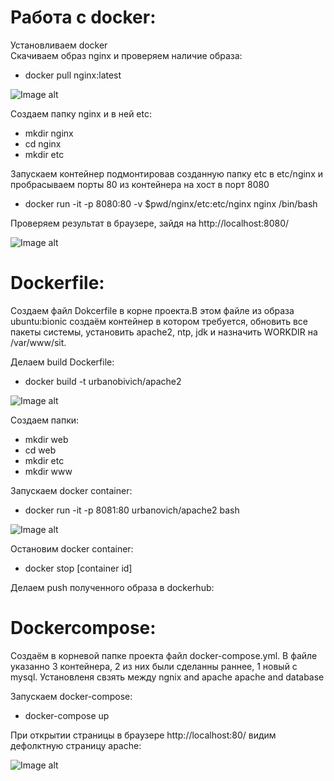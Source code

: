 # Работа с docker:  
Установливаем docker  
Скачиваем образ nginx и проверяем наличие образа:  

- docker pull nginx:latest  

![Image alt](https://github.com/impalla215/Dev-Ops/blob/master/screens/docker.jpg)


Создаем папку nginx и в ней etc:  

- mkdir nginx  
- cd nginx  
- mkdir etc  


Запускаем контейнер подмонтировав созданную папку etc в etc/nginx и пробрасываем порты 80 из контейнера на хост в порт 8080  

- docker run -it -p 8080:80 -v $pwd/nginx/etc:etc/nginx nginx /bin/bash  

Проверяем результат в браузере, зайдя на http://localhost:8080/  



![Image alt](https://github.com/impalla215/Dev-Ops/blob/master/screens/docker2.jpg)  


# Dockerfile:  

Создаем файл Dokcerfile в корне проекта.В этом файле из образа ubuntu:bionic создаём контейнер в котором требуется, обновить все пакеты системы, установить apache2, ntp, jdk и назначить WORKDIR на /var/www/sit.  

Делаем build Dockerfile:  

- docker build -t urbanobivich/apache2   

![Image alt](https://github.com/impalla215/Dev-Ops/blob/master/screens/dockerfile1.jpg)


Создаем папки:  

- mkdir web  
- cd web  
- mkdir etc  
- mkdir www  


Запускаем docker container:  

- docker run -it -p 8081:80 urbanovich/apache2 bash  

![Image alt](https://github.com/impalla215/Dev-Ops/blob/master/screens/dockerfile2.jpg)
  

Остановим docker container:  

- docker stop [container id]  

Делаем push полученного образа в dockerhub:  













# Dockercompose:  

Cоздаём в корневой папке проекта файл docker-compose.yml. В файле указанно 3 контейнера, 2 из них были сделанны раннее, 1 новый с mysql. Установленя свзять между ngnix and apache apache and database  

Запускаем docker-compose:  

- docker-compose up  

При открытии страницы в браузерe http://localhost:80/ видим дефолктную страницу apache:  


![Image alt](https://github.com/impalla215/Dev-Ops/blob/master/screens/docker-compose1.jpg)



